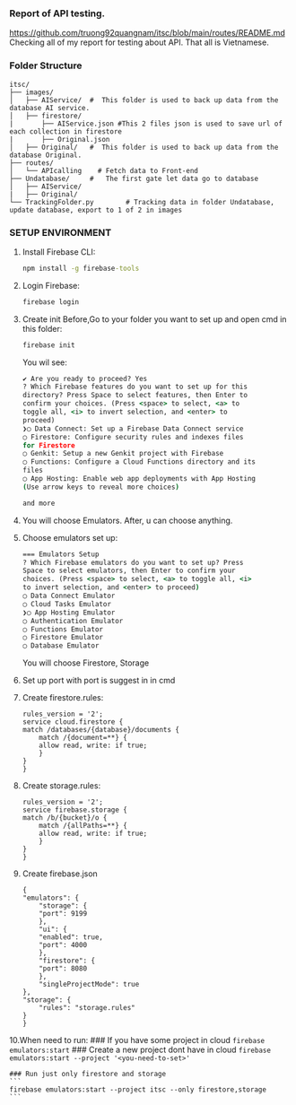 ### Report of API testing.
https://github.com/truong92quangnam/itsc/blob/main/routes/README.md
Checking all of my report for testing about API. That all is Vietnamese.
### Folder Structure
```
itsc/
├── images/
│   ├── AIService/  #  This folder is used to back up data from the database AI service.
│   ├── firestore/ 
|       ├── AIService.json #This 2 files json is used to save url of each collection in firestore
|       ├── Original.json  
│   ├── Original/   #  This folder is used to back up data from the database Original.
├── routes/
│   └── APIcalling    # Fetch data to Front-end 
├── Undatabase/     #   The first gate let data go to database
│   ├── AIService/
|   ├── Original/ 
└── TrackingFolder.py        # Tracking data in folder Undatabase, update database, export to 1 of 2 in images  
```
### SETUP ENVIRONMENT
1. Install Firebase CLI:
    ```cmd
    npm install -g firebase-tools
    ```
2. Login Firebase:
    ```cmd
    firebase login
    ```
3. Create init
    Before,Go to your folder you want to set up and open cmd in this folder:
    ```cmd
    firebase init
    ```
    
    You wil see:
    ```cmd
    ✔ Are you ready to proceed? Yes
    ? Which Firebase features do you want to set up for this   
    directory? Press Space to select features, then Enter to   
    confirm your choices. (Press <space> to select, <a> to     
    toggle all, <i> to invert selection, and <enter> to        
    proceed)
    ❯◯ Data Connect: Set up a Firebase Data Connect service    
    ◯ Firestore: Configure security rules and indexes files   
    for Firestore
    ◯ Genkit: Setup a new Genkit project with Firebase        
    ◯ Functions: Configure a Cloud Functions directory and its
    files
    ◯ App Hosting: Enable web app deployments with App Hosting
    (Use arrow keys to reveal more choices)

    and more
    ```
4. You will choose Emulators. After, u can choose anything.
5. Choose emulators set up:
    ```cmd
    === Emulators Setup
    ? Which Firebase emulators do you want to set up? Press    
    Space to select emulators, then Enter to confirm your      
    choices. (Press <space> to select, <a> to toggle all, <i>  
    to invert selection, and <enter> to proceed)
    ◯ Data Connect Emulator
    ◯ Cloud Tasks Emulator
    ❯◯ App Hosting Emulator
    ◯ Authentication Emulator
    ◯ Functions Emulator
    ◯ Firestore Emulator
    ◯ Database Emulator
    ```

    You will choose Firestore, Storage

6. Set up port with port is suggest in in cmd

7. Create firestore.rules:
    ```
    rules_version = '2';
    service cloud.firestore {
    match /databases/{database}/documents {
        match /{document=**} {
        allow read, write: if true;
        }
    }
    }
    ```
8. Create storage.rules:
    ```
    rules_version = '2';
    service firebase.storage {
    match /b/{bucket}/o {
        match /{allPaths=**} {
        allow read, write: if true;
        }
    }
    }
    ```
9. Create firebase.json
    ```
    {
    "emulators": {
        "storage": {
        "port": 9199
        },
        "ui": {
        "enabled": true,
        "port": 4000
        },
        "firestore": {
        "port": 8080
        },
        "singleProjectMode": true
    },
    "storage": {
        "rules": "storage.rules"
    }
    }
    ```

10.When need to run:
    ### If you have some project in cloud
    ```
    firebase emulators:start
    ```
    ### Create a new project dont have in cloud
    ```
    firebase emulators:start --project '<you-need-to-set>'
    ```

    ### Run just only firestore and storage
    ```
    firebase emulators:start --project itsc --only firestore,storage
    ```

